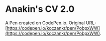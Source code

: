# Anakin's CV 2.0

A Pen created on CodePen.io. Original URL: [https://codepen.io/koczankr/pen/PobpxWW](https://codepen.io/koczankr/pen/PobpxWW).


